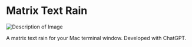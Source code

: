 # Matrix Text Rain

![Description of Image](./results.png)

A matrix text rain for your Mac terminal window. Developed with ChatGPT.
